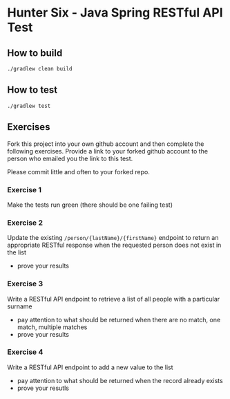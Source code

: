 # Hunter Six - Java Spring RESTful API Test

## How to build
```./gradlew clean build```

## How to test
```./gradlew test```

## Exercises
Fork this project into your own github account and then complete the following exercises.  Provide a link to your forked github account to the person who emailed you the link to this test.

Please commit little and often to your forked repo.

### Exercise 1
Make the tests run green (there should be one failing test)

### Exercise 2
Update the existing `/person/{lastName}/{firstName}` endpoint to return an appropriate RESTful response when the requested person does not exist in the list
- prove your results

### Exercise 3
Write a RESTful API endpoint to retrieve a list of all people with a particular surname
- pay attention to what should be returned when there are no match, one match, multiple matches
- prove your results

### Exercise 4
Write a RESTful API endpoint to add a new value to the list
- pay attention to what should be returned when the record already exists
- prove your resutls

